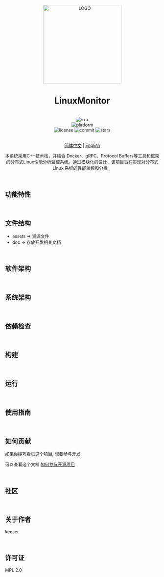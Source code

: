 <div align="center">

<img alt="LOGO" src="assets/closure.jpg" width="256" height="256" />

# LinuxMonitor

<br>

<div>
    <img alt="c++" src="https://img.shields.io/badge/c++-11-%2300599C">
</div>
<div>
    <img alt="platform" src="https://img.shields.io/badge/platform-Linux%20-blueviolet">
</div>
<div>
    <img alt="license" src="https://img.shields.io/github/license/Skeeser/LinuxMonitor">
    <img alt="commit" src="https://img.shields.io/github/commit-activity/m/Skeeser/LinuxMonitor?color=%23ff69b4">
    <img alt="stars" src="https://img.shields.io/github/stars/Skeeser/LinuxMonitor?style=social">
</div>
<br>

[简体中文](README_ZH.md)  | [English](README_EN.md) 

本系统采用C++技术栈，并结合 Docker、gRPC、Protocol Buffers等工具和框架的分布式Linux性能分析监控系统。通过模块化的设计，该项目旨在实现对分布式Linux 系统的性能监控和分析。 <br>

</div>

<br>

## 功能特性

<!-- 描述该项目的核心功能点 -->
<br>

## 文件结构
<!-- 用tree命令生成文件结构 -->
- assets => 资源文件
- doc => 存放开发相关文档

<br>

## 软件架构

<!-- 可以描述下项目的架构 -->
<br>

## 系统架构

<!-- 可以描述下项目的架构 -->

<br>


## 依赖检查

<!-- 描述该项目的依赖，比如依赖的包、工具或者其他任何依赖项 -->
<br>

## 构建

<!-- 描述如何构建该项目 -->
<br>

## 运行

<!-- 描述如何运行该项目 -->
<br>

## 使用指南

<!-- 描述如何使用该项目 -->
<br>

## 如何贡献
如果你碰巧看见这个项目, 想要参与开发

可以查看这个文档 [如何参与开源项目](doc/github参与开源项目流程.md)

<br>

## 社区

<!-- 如果有需要可以介绍一些社区相关的内容 -->
<br>

## 关于作者
keeser

<br>

## 许可证
MPL 2.0